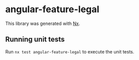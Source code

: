 # angular-feature-legal

This library was generated with [Nx](https://nx.dev).

## Running unit tests

Run `nx test angular-feature-legal` to execute the unit tests.
